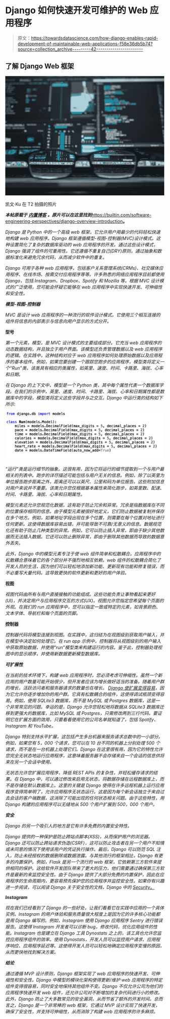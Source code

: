 # Django 如何快速开发可维护的 Web 应用程序

> 原文：<https://towardsdatascience.com/how-django-enables-rapid-development-of-maintainable-web-applications-f58e36db5b74?source=collection_archive---------42----------------------->

## 了解 Django Web 框架

![](img/c914f9a1d2bdd3e565f371164f75fb61.png)

凯文·Ku 在 T2 拍摄的照片

***本帖原载于*** [***内置博客***](https://builtin.com/software-engineering-perspectives/) ***。原片可以在这里找到***<https://builtin.com/software-engineering-perspectives/django-overview-introduction>****。****

*Django 是 Python 中的一个高级 web 框架，它允许用户用最少的代码轻松快速地构建 web 应用程序。Django 框架遵循模型-视图-控制器(MVC)设计模式。这种设置简化了复杂的数据库驱动的 web 应用程序的开发。通过这些设计模式，Django 强调了组件的可重用性。它还遵循不重复自己(DRY)原则，通过抽象和数据标准化来避免冗余代码，从而减少软件中的重复。*

*Django 可用于各种 web 应用程序，包括客户关系管理系统(CRMs)、社交媒体应用程序、在线市场、按需交付应用程序等等。许多熟悉的网络应用程序目前都使用 Django，包括 Instagram、Dropbox、Spotify 和 Mozilla 等。根据 MVC 设计模式的广泛使用，您可能会怀疑它能够在 web 应用程序中实现快速开发、可伸缩性和安全性。*

***模型-视图-控制器***

*MVC 是设计 web 应用程序的一种流行的软件设计模式。它使用三个相互连接的组件将信息的内部表示与信息向用户显示的方式分开。*

**型号**

*第一个元素，模型，是 MVC 设计模式的主要组成部分。它充当 web 应用程序的动态数据结构，并且独立于用户界面。该模型还负责管理数据以及 web 应用程序的逻辑。在实践中，这种结构对应于 web 应用程序如何处理原始数据以及应用程序的基本组件。例如，如果您要创建一个跟踪您跑步的应用程序，模型类将定义一个“Run”类，该类具有相应的类属性，如英里、速度、时间、卡路里、海拔、心率和日期。*

*在 Django 的上下文中，模型是一个 Python 类，其中每个属性代表一个数据库字段。在我们的示例中，英里、速度、时间、卡路里、海拔、心率和日期属性都是数据库中的字段，模型类将定义这些字段并与之交互。Django 中运行类的结构如下所示:*

*![](img/d5aaefa1854feba386f75fad4f15c228.png)*

*“运行”类是运行细节的抽象。这很有用，因为它将运行的细节提取到一个与用户最相关的列表中。跑步的详尽描述可能包括与用户无关的信息。例如，除了以英里为单位报告跑步距离之外，距离还可以以英尺、公里和码为单位报告。这些附加信息对用户来说并不重要。该类允许您仅根据基本属性来简化跑步，如英里数、配速、时间、卡路里、海拔、心率和日期属性。*

*模型元素还允许您规范化数据，这有助于防止冗余和异常。冗余是指数据库在不同的位置保存相同的信息。由于模型元素被很好地定义，它们防止数据被复制并保存在多个地方。例如，如果地址字段出现在多个位置，则需要在每个位置对地址进行任何更新。这使得数据库容易出错，并可能导致不可靠/无意义的信息。数据规范化还有助于防止几种类型的异常。例如，它可以防止插入异常，即由于缺少其他数据而无法插入数据。它还可以防止删除异常，即由于删除其他数据而导致的数据意外丢失。*

*此外，Django 中的模型元素专注于使 web 组件简单和松散耦合。应用程序中的松散耦合意味着它的各个部分并不强烈地相互依赖。web 组件的松散耦合简化了开发人员的生活，因为他们可以轻松地添加新功能、更新现有功能和修复错误，而不必重写大量代码。这导致更快的软件更新和更好的用户体验。*

**视图**

*视图代码由所有与用户直接接触的功能组成。这些功能负责让事物看起来更好(UI)，并决定用户与应用程序交互的方式(UX)。视图允许您指定您希望每个页面的外观。在我们的 run 应用程序中，您可以指定一致或特定的元素，如背景颜色、文本字体、导航栏和每个页面的页脚。*

**控制器**

*控制器代码将模型连接到视图。在实践中，这归结为在视图级别获取用户输入，并在模型中决定如何处理它。在 run app 示例中，控制器将从视图级别的用户输入中获取原始数据，并使用“run”模型类来构建运行的内容。鉴于此，控制器处理视图中的显示顺序，并使用新数据更新模型数据库。*

***可扩展性***

*在当前的技术环境下，构建 web 应用程序时，您必须考虑可伸缩性。虽然一个新应用的用户数量可能开始很少，但开发者应该为增长做好适当的准备。随着用户群的增长，活跃访问者和服务器请求的数量也在增长。 [Django 使扩展变得容易](https://coderbook.com/@marcus/how-scalable-are-websites-built-in-django-framework/)，因为它允许你逐步增加你的用户群。它具有松散耦合的组件，这使得调试瓶颈变得容易。例如，使用 SQLite3 数据库，而不是 MySQL 或 Postgres 数据库，这是一个非常常见的问题。幸运的是，Django 允许您轻松地将数据从 SQLite3 数据库迁移到更强大的数据库，比如 MySQL 或 Postgres，只需修改两到三行代码。要证明它在扩展方面的效用，只要看看使用它的公司名单就知道了，包括 Spotify、Instagram 和 YouTube。*

*Django 特别支持水平扩展，这包括产生多台机器来服务请求总数中的一小部分。例如，如果您有 5，000 个请求，您可以在 10 台不同的机器上分别处理 500 个请求，而不是在一台机器上处理它们。Django 在这里很有用，因为它的特性允许您完全无状态地运行应用程序，这意味着服务器不会存储来自一个会话的信息供将来在另一个会话中使用。*

*无状态允许您扩展应用程序，降低 REST APIs 的复杂性，并轻松缓存请求的结果。在 Django 中，可以通过修改来启用无状态，将数据存储在远程数据库上，而不是存储在默认数据库上。这里的关键是 Django 使得在许多远程机器上运行应用程序变得简单明了，允许应用程序无状态运行。这是因为每个新会话独立于来自过去会话的客户端数据，这消除了可能出现的任何状态相关问题。由于这些特性，用 Django 构建的应用程序可以无缝地从 500 个用户扩展到 500，000 个用户。*

***安全***

*Django 的另一个吸引人的地方是它有许多免费的内置安全特性。*

*Django 提供的一种保护是防止跨站点脚本(XSS)，从而保护用户的浏览器。Django 还可以防止跨站请求伪造(CSRF)，这可以防止攻击者在另一个用户不知情或未同意的情况下使用该用户的凭证执行操作。最后，Django 可以防范 SQL 注入，防止未经授权的数据删除或数据泄露。与其他流行的框架相比，Django 有更多的内置保护。例如，Flask 是另一个流行的 web 框架，它依赖第三方软件来提供相同的保护。这给软件开发团队带来了更大的压力，他们需要通过确保第三方软件是最新的来监控安全性。由于 Django 提供了大部分免费的内置保护，因此在应用程序的生命周期内，更容易预先保护您的应用程序并监控安全性。如果你有兴趣进一步阅读，可以阅读 Django 关于安全性的文档，Django 中的 [Security。](https://docs.djangoproject.com/en/3.1/topics/security/#clickjacking-protection)*

***Instagram***

*现在我们已经看到了 Django 的一些好处，让我们看看它在实践中应用的一个具体实例。Instagram 的用户体验和服务质量很大程度上是因为它的许多核心功能都是用 Django 编写的。例如，Instagram 使用 Django 应用程序 Sentry 进行错误报告。这使得 Instagram 开发者可以诊断 bug，修改代码，优化应用组件的性能。Instagram 也是建立在 Django 工具 Dynostats 之上的，该工具也允许您监控应用程序组件的效率。使用 Dynostats，开发人员可以监控用户请求、应用程序响应、应用程序延迟等。这使得开发人员可以轻松地确定应用程序变慢的原因，从而更快地找到解决方案。*

***结论***

*通过遵循 MVP 设计原则，Django 框架实现了 web 应用程序的快速开发、可伸缩性和安全性。Django 中模型的模块化架构使得更新/维护 web 应用程序的特定组件变得很容易，同时安全地保持其他组件不变。Django 不仅允许公司为他们的应用程序快速开发 web 组件，还允许公司对不断增加的复杂代码进行小的修改。此外，Django 防止了大多数常见的安全漏洞，从而节省了额外的开发时间。总而言之，Django 是一个非常棒的 web 框架，它通过 MVP 设计实现了快速开发，确保了安全性，并支持可伸缩性，从而消除了构建 web 应用程序的许多麻烦。*